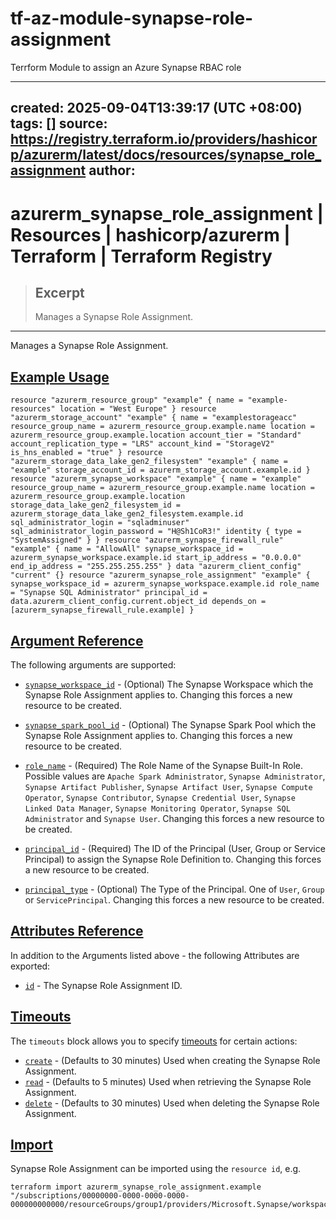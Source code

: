 # tf-az-module-synapse-role-assignment
Terrform Module to assign an Azure Synapse RBAC role 


---
created: 2025-09-04T13:39:17 (UTC +08:00)
tags: []
source: https://registry.terraform.io/providers/hashicorp/azurerm/latest/docs/resources/synapse_role_assignment
author: 
---

# azurerm_synapse_role_assignment | Resources | hashicorp/azurerm | Terraform | Terraform Registry

> ## Excerpt
> Manages a Synapse Role Assignment.

---
Manages a Synapse Role Assignment.

## [Example Usage](https://registry.terraform.io/providers/hashicorp/azurerm/latest/docs/resources/synapse_role_assignment#example-usage)

```hcl
resource "azurerm_resource_group" "example" { name = "example-resources" location = "West Europe" } resource "azurerm_storage_account" "example" { name = "examplestorageacc" resource_group_name = azurerm_resource_group.example.name location = azurerm_resource_group.example.location account_tier = "Standard" account_replication_type = "LRS" account_kind = "StorageV2" is_hns_enabled = "true" } resource "azurerm_storage_data_lake_gen2_filesystem" "example" { name = "example" storage_account_id = azurerm_storage_account.example.id } resource "azurerm_synapse_workspace" "example" { name = "example" resource_group_name = azurerm_resource_group.example.name location = azurerm_resource_group.example.location storage_data_lake_gen2_filesystem_id = azurerm_storage_data_lake_gen2_filesystem.example.id sql_administrator_login = "sqladminuser" sql_administrator_login_password = "H@Sh1CoR3!" identity { type = "SystemAssigned" } } resource "azurerm_synapse_firewall_rule" "example" { name = "AllowAll" synapse_workspace_id = azurerm_synapse_workspace.example.id start_ip_address = "0.0.0.0" end_ip_address = "255.255.255.255" } data "azurerm_client_config" "current" {} resource "azurerm_synapse_role_assignment" "example" { synapse_workspace_id = azurerm_synapse_workspace.example.id role_name = "Synapse SQL Administrator" principal_id = data.azurerm_client_config.current.object_id depends_on = [azurerm_synapse_firewall_rule.example] }
```

## [Argument Reference](https://registry.terraform.io/providers/hashicorp/azurerm/latest/docs/resources/synapse_role_assignment#argument-reference)

The following arguments are supported:

-   [`synapse_workspace_id`](https://registry.terraform.io/providers/hashicorp/azurerm/latest/docs/resources/synapse_role_assignment#synapse_workspace_id-1) - (Optional) The Synapse Workspace which the Synapse Role Assignment applies to. Changing this forces a new resource to be created.
    
-   [`synapse_spark_pool_id`](https://registry.terraform.io/providers/hashicorp/azurerm/latest/docs/resources/synapse_role_assignment#synapse_spark_pool_id-1) - (Optional) The Synapse Spark Pool which the Synapse Role Assignment applies to. Changing this forces a new resource to be created.
    

-   [`role_name`](https://registry.terraform.io/providers/hashicorp/azurerm/latest/docs/resources/synapse_role_assignment#role_name-1) - (Required) The Role Name of the Synapse Built-In Role. Possible values are `Apache Spark Administrator`, `Synapse Administrator`, `Synapse Artifact Publisher`, `Synapse Artifact User`, `Synapse Compute Operator`, `Synapse Contributor`, `Synapse Credential User`, `Synapse Linked Data Manager`, `Synapse Monitoring Operator`, `Synapse SQL Administrator` and `Synapse User`. Changing this forces a new resource to be created.

-   [`principal_id`](https://registry.terraform.io/providers/hashicorp/azurerm/latest/docs/resources/synapse_role_assignment#principal_id-1) - (Required) The ID of the Principal (User, Group or Service Principal) to assign the Synapse Role Definition to. Changing this forces a new resource to be created.
    
-   [`principal_type`](https://registry.terraform.io/providers/hashicorp/azurerm/latest/docs/resources/synapse_role_assignment#principal_type-1) - (Optional) The Type of the Principal. One of `User`, `Group` or `ServicePrincipal`. Changing this forces a new resource to be created.
    

## [Attributes Reference](https://registry.terraform.io/providers/hashicorp/azurerm/latest/docs/resources/synapse_role_assignment#attributes-reference)

In addition to the Arguments listed above - the following Attributes are exported:

-   [`id`](https://registry.terraform.io/providers/hashicorp/azurerm/latest/docs/resources/synapse_role_assignment#id-1) - The Synapse Role Assignment ID.

## [Timeouts](https://registry.terraform.io/providers/hashicorp/azurerm/latest/docs/resources/synapse_role_assignment#timeouts)

The `timeouts` block allows you to specify [timeouts](https://www.terraform.io/language/resources/syntax#operation-timeouts) for certain actions:

-   [`create`](https://registry.terraform.io/providers/hashicorp/azurerm/latest/docs/resources/synapse_role_assignment#create-1) - (Defaults to 30 minutes) Used when creating the Synapse Role Assignment.
-   [`read`](https://registry.terraform.io/providers/hashicorp/azurerm/latest/docs/resources/synapse_role_assignment#read-1) - (Defaults to 5 minutes) Used when retrieving the Synapse Role Assignment.
-   [`delete`](https://registry.terraform.io/providers/hashicorp/azurerm/latest/docs/resources/synapse_role_assignment#delete-1) - (Defaults to 30 minutes) Used when deleting the Synapse Role Assignment.

## [Import](https://registry.terraform.io/providers/hashicorp/azurerm/latest/docs/resources/synapse_role_assignment#import)

Synapse Role Assignment can be imported using the `resource id`, e.g.

```shell
terraform import azurerm_synapse_role_assignment.example "/subscriptions/00000000-0000-0000-0000-000000000000/resourceGroups/group1/providers/Microsoft.Synapse/workspaces/workspace1|000000000000"
```

